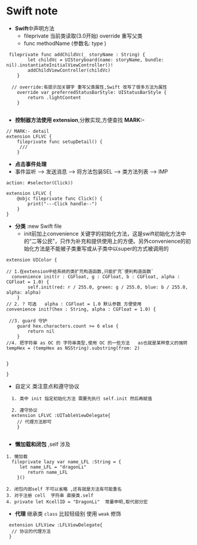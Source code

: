 # Swift note

- **Swift**中声明方法
  - fileprivate 当前类读取(3.0开始) override 重写父类
  - func methodName (参数名: type )
  
```
 fileprivate func addChildVc(_ storyName : String) {
        let childVc = UIStoryboard(name: storyName, bundle: nil).instantiateInitialViewController()!
        addChildViewController(childVc)
    }
    
  // override:有提示加关键字 重写父类属性,Swift 改写了很多方法为属性
    override var preferredStatusBarStyle: UIStatusBarStyle {
        return .lightContent
    }   
    
```

- **控制器方法使用 extension**,分散实现,方便查找 **MARK:-**

``` 
// MARK:- detail  
extension LFLVC {
    fileprivate func setupDetail() {
     ///  
    }
```

- **点击事件处理** 
 - 事件监听 --> 发送消息 --> 将方法包装SEL  --> 类方法列表 --> IMP

```
action: #selector(Click))

extension LFLVC {
    @objc fileprivate func Click() {
        print("---Click handle--")
    }
}

```

- **分类** :new Swift file 
   - init前加上convenience 关键字的初始化方法，这是swift初始化方法中的“二等公民”，只作为补充和提供使用上的方便。另外convenience的初始化方法是不能被子类重写或从子类中以super的方式被调用的
  
```
extension UIColor {

// 1.在extension中给系统的类扩充构造函数,只能扩充`便利构造函数`
  convenience init(r : CGFloat, g : CGFloat, b : CGFloat, alpha : CGFloat = 1.0) {
        self.init(red: r / 255.0, green: g / 255.0, blue: b / 255.0, alpha: alpha)
    }
// 2. ? 可选   alpha : CGFloat = 1.0 默认参数 方便使用  
convenience init?(hex : String, alpha : CGFloat = 1.0) {

 //3. guard 守护 
    guard hex.characters.count >= 6 else {
        return nil
    }
//4. 把字符串 as OC 的 字符串类型,使用 OC 的一些方法   as也就是某种意义的强转
tempHex = (tempHex as NSString).substring(from: 2)


}

}
```


- 自定义 类注意点和遵守协议

```
  1. 类中 init 指定初始化方法 需要先执行 self.init 然后再赋值
  
  2. 遵守协议 
  extension LFLVC :UITableViewDelegate{
    // 代理方法即可
    }
  
```

- **懒加载和闭包**  ,self 涉及

```
1. 懒加载
  fileprivate lazy var name_LFL :String = {
     let name_LFL = "dragonLi"
        return name_LFL
    }()

2. 闭包内部self 不可以省略 ,还有就是方法有可能重名
3. 对于注册 cell  字符串 直接类.self
4. private let KcellID = "DragonLi"  常量申明,取代部分宏

```

- **代理**   继承类 `class` 比较轻级别 使用 `weak` 修饰

```
 extension LFLView :LFLViewDelegate{
  // 协议的代理方法
 }
 
 
```





